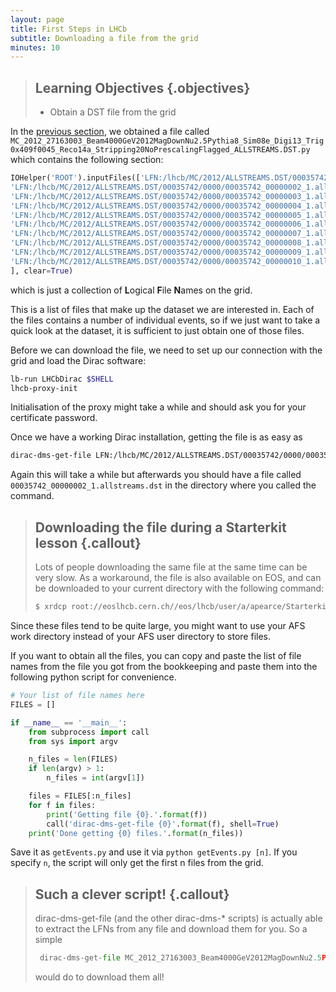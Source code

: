 ```yaml
---
layout: page
title: First Steps in LHCb
subtitle: Downloading a file from the grid
minutes: 10
---
```


> ## Learning Objectives {.objectives}
>
> * Obtain a DST file from the grid

In the [previous section](03-bookkeeping.html), we obtained a file called 
`MC_2012_27163003_Beam4000GeV2012MagDownNu2.5Pythia8_Sim08e_Digi13_Trig0x409f0045_Reco14a_Stripping20NoPrescalingFlagged_ALLSTREAMS.DST.py` 
which contains the following section:

```python
IOHelper('ROOT').inputFiles(['LFN:/lhcb/MC/2012/ALLSTREAMS.DST/00035742/0000/00035742_00000001_1.allstreams.dst',
'LFN:/lhcb/MC/2012/ALLSTREAMS.DST/00035742/0000/00035742_00000002_1.allstreams.dst',
'LFN:/lhcb/MC/2012/ALLSTREAMS.DST/00035742/0000/00035742_00000003_1.allstreams.dst',
'LFN:/lhcb/MC/2012/ALLSTREAMS.DST/00035742/0000/00035742_00000004_1.allstreams.dst',
'LFN:/lhcb/MC/2012/ALLSTREAMS.DST/00035742/0000/00035742_00000005_1.allstreams.dst',
'LFN:/lhcb/MC/2012/ALLSTREAMS.DST/00035742/0000/00035742_00000006_1.allstreams.dst',
'LFN:/lhcb/MC/2012/ALLSTREAMS.DST/00035742/0000/00035742_00000007_1.allstreams.dst',
'LFN:/lhcb/MC/2012/ALLSTREAMS.DST/00035742/0000/00035742_00000008_1.allstreams.dst',
'LFN:/lhcb/MC/2012/ALLSTREAMS.DST/00035742/0000/00035742_00000009_1.allstreams.dst',
'LFN:/lhcb/MC/2012/ALLSTREAMS.DST/00035742/0000/00035742_00000010_1.allstreams.dst'
], clear=True)
```
which is just a collection of **L**ogical **F**ile **N**ames on the grid.

This is a list of files that make up the dataset we are interested in. Each of 
the files contains a number of individual events, so if we just want to take a 
quick look at the dataset, it is sufficient to just obtain one of those files.

Before we can download the file, we need to set up our connection with the grid and load the Dirac software:
```bash
lb-run LHCbDirac $SHELL
lhcb-proxy-init
```

Initialisation of the proxy might take a while and should ask you for your certificate password.

Once we have a working Dirac installation, getting the file is as easy as

```bash
dirac-dms-get-file LFN:/lhcb/MC/2012/ALLSTREAMS.DST/00035742/0000/00035742_00000002_1.allstreams.dst
```

Again this will take a while but afterwards you should have a file called `00035742_00000002_1.allstreams.dst` in the directory where you called the command.

> ## Downloading the file during a Starterkit lesson {.callout}
> Lots of people downloading the same file at the same time can be very slow.
> As a workaround, the file is also available on EOS, and can be downloaded to
> your current directory with the following command:
> ```bash
> $ xrdcp root://eoslhcb.cern.ch//eos/lhcb/user/a/apearce/Starterkit/Nov2015/00035742_00000002_1.allstreams.dst .
> ```

Since these files tend to be quite large, you might want to use your AFS work 
directory instead of your AFS user directory to store files.

If you want to obtain all the files, you can copy and paste the list of file names from the file you got from the bookkeeping and paste them into the following python script for convenience.

```python
# Your list of file names here
FILES = []

if __name__ == '__main__':
    from subprocess import call
    from sys import argv

    n_files = len(FILES)
    if len(argv) > 1:
        n_files = int(argv[1])

    files = FILES[:n_files]
    for f in files:
        print('Getting file {0}.'.format(f))
        call('dirac-dms-get-file {0}'.format(f), shell=True)
    print('Done getting {0} files.'.format(n_files))
```

Save it as `getEvents.py` and use it via `python getEvents.py [n]`. If you specify `n`, the script will only get the first n files from the grid.

> ## Such a clever script! {.callout}
> dirac-dms-get-file (and the other dirac-dms-* scripts) is actually able to extract the LFNs from any file
> and download them for you. So a simple
> ```python
>  dirac-dms-get-file MC_2012_27163003_Beam4000GeV2012MagDownNu2.5Pythia8_Sim08e_Digi13_Trig0x409f0045_Reco14a_Stripping20NoPrescalingFlagged_ALLSTREAMS.DST.py
> ```
> would do to download them all!
